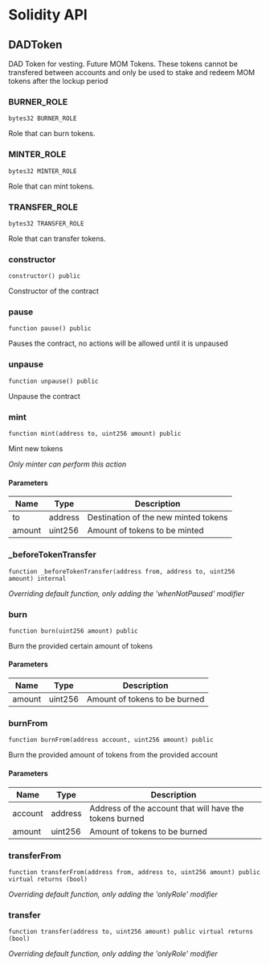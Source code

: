 # Solidity API

## DADToken

DAD Token for vesting. Future MOM Tokens. These tokens
cannot be transfered between accounts and only be used to stake and 
redeem MOM tokens after the lockup period

### BURNER_ROLE

```solidity
bytes32 BURNER_ROLE
```

Role that can burn tokens.

### MINTER_ROLE

```solidity
bytes32 MINTER_ROLE
```

Role that can mint tokens.

### TRANSFER_ROLE

```solidity
bytes32 TRANSFER_ROLE
```

Role that can transfer tokens.

### constructor

```solidity
constructor() public
```

Constructor of the contract

### pause

```solidity
function pause() public
```

Pauses the contract, no actions will be allowed until it is unpaused

### unpause

```solidity
function unpause() public
```

Unpause the contract

### mint

```solidity
function mint(address to, uint256 amount) public
```

Mint new tokens

_Only minter can perform this action_

#### Parameters

| Name | Type | Description |
| ---- | ---- | ----------- |
| to | address | Destination of the new minted tokens |
| amount | uint256 | Amount of tokens to be minted |

### _beforeTokenTransfer

```solidity
function _beforeTokenTransfer(address from, address to, uint256 amount) internal
```

_Overriding default function, only adding the 'whenNotPaused' modifier_

### burn

```solidity
function burn(uint256 amount) public
```

Burn the provided certain amount of tokens

#### Parameters

| Name | Type | Description |
| ---- | ---- | ----------- |
| amount | uint256 | Amount of tokens to be burned |

### burnFrom

```solidity
function burnFrom(address account, uint256 amount) public
```

Burn the provided amount of tokens from the provided account

#### Parameters

| Name | Type | Description |
| ---- | ---- | ----------- |
| account | address | Address of the account that will have the tokens burned |
| amount | uint256 | Amount of tokens to be burned |

### transferFrom

```solidity
function transferFrom(address from, address to, uint256 amount) public virtual returns (bool)
```

_Overriding default function, only adding the 'onlyRole' modifier_

### transfer

```solidity
function transfer(address to, uint256 amount) public virtual returns (bool)
```

_Overriding default function, only adding the 'onlyRole' modifier_

